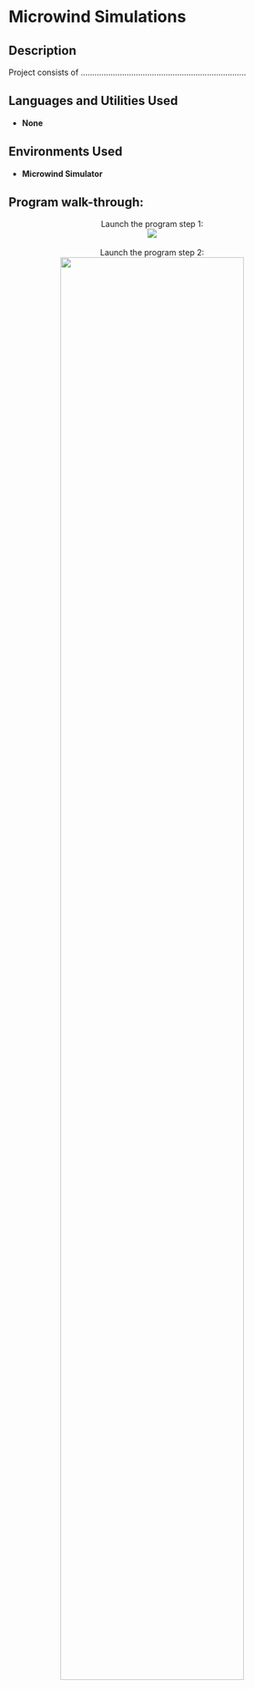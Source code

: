 <h1>Microwind Simulations</h1>

 

<h2>Description</h2>
Project consists of ........................................................................

<br />


<h2>Languages and Utilities Used</h2>

- <b>None</b> 


<h2>Environments Used </h2>

- <b>Microwind Simulator</b> 

<h2>Program walk-through:</h2>

<p align="center">
Launch the program step 1: <br/>
<img src="https://imgur.com/Z8y9fKe.png"/>
<br />
<br />
Launch the program step 2: <br/>
<img src="https://imgur.com/TUwF0HU.png" height="80%" width="80%" />
<br />
<br />

</p>

<!--
 ```diff
- text in red
+ text in green
! text in orange
# text in gray
@@ text in purple (and bold)@@
```
--!>
